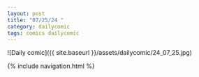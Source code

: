 ```yaml
---
layout: post
title: "07/25/24 "
category: dailycomic
tags: comics dailycomic
---
```

![Daily comic]({{ site.baseurl }}/assets/dailycomic/24_07_25.jpg)

{% include navigation.html %}

